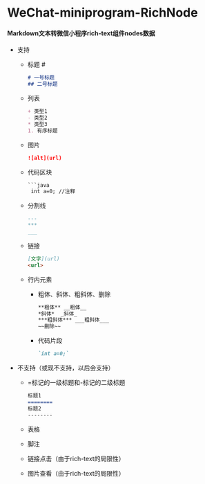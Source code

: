 # WeChat-miniprogram-RichNode

#### Markdown文本转微信小程序rich-text组件nodes数据

* 支持

  + 标题 #

    ```markdown
    # 一号标题
    ## 二号标题
    ```

  + 列表

    ```markdown
    + 类型1
    - 类型2
    * 类型3
    1. 有序标题
    ```

  + 图片

    ```markdown
    ![alt](url)
    ```

  + 代码区块

    ```markdown
    ​```java
     int a=0; //注释
    ```

  + 分割线

    ```markdown
    ---
    ***
    ___
    ```

  + 链接

    ```markdown
    [文字](url)
    <url>
    ```

    

  + 行内元素

    + 粗体、斜体、粗斜体、删除

      ```markdown
      **粗体** __粗体__
      *斜体*  _斜体_
      ***粗斜体*** ___粗斜体___
      ~~删除~~
      ```

    + 代码片段

      ```markdown
      `int a=0;`
      ```

* 不支持（或现不支持，以后会支持）

  + =标记的一级标题和-标记的二级标题

    ```markdown
    标题1
    ========
    标题2
    --------
    ```

  + 表格

  + 脚注

  + 链接点击（由于rich-text的局限性）

  + 图片查看（由于rich-text的局限性）